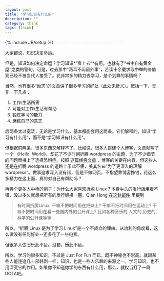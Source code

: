 ```yaml
---
layout: post
title: "学习知识有什么用"
description: ""
category: think 
tags: [think]
---
```

{% include JB/setup %}
<font color=#F5F5F5> 又是好久都没有更新自己的博客了啊 </font>

大家都说，知识决定命运。<font color=#FFFFFF> clj：姿势决定妹子 </font>

但是，知识如何决定命运？学习知识*“看上去”*有用，也就有了“书中自有黄金屋”之类的警句。可是，过去那中“两耳不闻窗外事”，苦读十余载求取中举的价值观已经不被当代人接受了。花非常多的精力去学习，是个划算的事情吗？

当然，也有很多“励志”的文章讲了很多学习的好处（此处无贬义）。概括一下，无非一下几点：

1. 工作/生活所需
2. 可能对工作/生活有帮助
3. 锻炼学习的能力
4. 磨练自己的意志

后两条太过宽泛，无论是学习什么，基本都能套用这两条。它们解释的，知识“学习有什么用”，而不是“学习知识有什么用”。

但根据前两条，很多东西又解释不了。比如说，很多人搭建个人博客，文章就写了一个 《Hello, World》，却花了不少时间折腾 wordpress 的主题，为了不少细节的问题而换上了选择恐惧症。按照 [这篇经典文章][1] ，博客的关键在内容，但这些人还是在折腾 wordpress 的道路上乐此不疲，美其名曰“为了更深入的理解 wordpress”。做事追求深入没有错，但是不做网页，不指望靠博客挣钱，花这么多精力在这上面，真的对自己有帮助吗？

再弄个更多人中枪的例子：为什么大家喜欢折腾 Linux？本身手头的发行版用着不错，没过多久就想把所有的发行版换一圈。Qian Hong 在[这封邮件][2] 里提到
>有时间折腾Linux, 干嘛不把时间用在把妹上? 干嘛不把时间用在运动上? 干嘛不把时间用在看一些国内外的公开课上? 比如各种音乐的,人文的,历史的,科学的公开课等等...

所以，“折腾 Linux 是为了学习 Linux”是一个不成立的理由。从功利的角度看，这么做没有任何好处--还多花了一些电费。

但很多人依旧乐此不疲。没错，**乐**此不疲。

所以，学习的很多知识，不过是 Just For Fun 而已，既不神秘也不崇高。就跟某些人能连追几十部韩剧一样，知识，也是一些人乐趣的来源之一。学习知识，也不用深究它的作用。如果你不知道你学的东西有什么用，那么，就权当打了一局DOTA吧。

[1]: http://mindhacks.cn/2009/02/15/why-you-should-start-blogging-now/
[2]: http://archive.gzlug.org/2487.html

